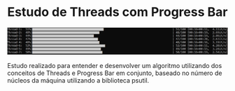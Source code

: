 # Estudo de Threads com Progress Bar

![Demonstração do algoritmo](https://github.com/mcarval4/thread_pb/blob/master/demo.PNG)

Estudo realizado para entender e desenvolver um algoritmo utilizando dos conceitos de Threads e Progress Bar em conjunto,
baseado no número de núcleos da máquina utilizando a biblioteca psutil.

